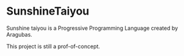 # SunshineTaiyou

Sunshine taiyou is a Progressive Programming Language created by Aragubas.

This project is still a prof-of-concept.
